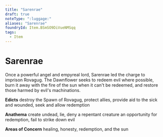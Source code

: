 ```yaml
---
title: "Sarenrae"
draft: true
noteType: ":luggage:"
aliases: "Sarenrae"
foundryId: Item.BSmSO9DiVueNMSqq
tags:
  - Item
---
```


# Sarenrae

Once a powerful angel and empyreal lord, Sarenrae led the charge to imprison Rovagug. The Dawnflower seeks to redeem evil where possible, burn it away with the fire of the sun when it can't be redeemed, and restore those harmed by evil's machinations.

**Edicts** destroy the Spawn of Rovagug, protect allies, provide aid to the sick and wounded, seek and allow redemption

**Anathema** create undead, lie, deny a repentant creature an opportunity for redemption, fail to strike down evil

**Areas of Concern** healing, honesty, redemption, and the sun
